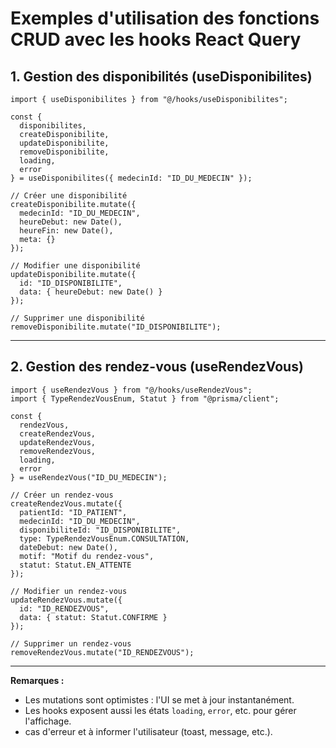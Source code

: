 # Exemples d'utilisation des fonctions CRUD avec les hooks React Query

## 1. Gestion des disponibilités (useDisponibilites)

```tsx
import { useDisponibilites } from "@/hooks/useDisponibilites";

const { 
  disponibilites, 
  createDisponibilite, 
  updateDisponibilite, 
  removeDisponibilite, 
  loading, 
  error 
} = useDisponibilites({ medecinId: "ID_DU_MEDECIN" });

// Créer une disponibilité
createDisponibilite.mutate({
  medecinId: "ID_DU_MEDECIN",
  heureDebut: new Date(),
  heureFin: new Date(),
  meta: {}
});

// Modifier une disponibilité
updateDisponibilite.mutate({ 
  id: "ID_DISPONIBILITE", 
  data: { heureDebut: new Date() } 
});

// Supprimer une disponibilité
removeDisponibilite.mutate("ID_DISPONIBILITE");
```

---

## 2. Gestion des rendez-vous (useRendezVous)

```tsx
import { useRendezVous } from "@/hooks/useRendezVous";
import { TypeRendezVousEnum, Statut } from "@prisma/client";

const { 
  rendezVous, 
  createRendezVous, 
  updateRendezVous, 
  removeRendezVous, 
  loading, 
  error 
} = useRendezVous("ID_DU_MEDECIN");

// Créer un rendez-vous
createRendezVous.mutate({
  patientId: "ID_PATIENT",
  medecinId: "ID_DU_MEDECIN",
  disponibiliteId: "ID_DISPONIBILITE",
  type: TypeRendezVousEnum.CONSULTATION,
  dateDebut: new Date(),
  motif: "Motif du rendez-vous",
  statut: Statut.EN_ATTENTE
});

// Modifier un rendez-vous
updateRendezVous.mutate({ 
  id: "ID_RENDEZVOUS", 
  data: { statut: Statut.CONFIRME } 
});

// Supprimer un rendez-vous
removeRendezVous.mutate("ID_RENDEZVOUS");
```

---

**Remarques :**
- Les mutations sont optimistes : l'UI se met à jour instantanément.
- Les hooks exposent aussi les états `loading`, `error`, etc. pour gérer l'affichage.
- cas d'erreur et à informer l'utilisateur (toast, message, etc.).
